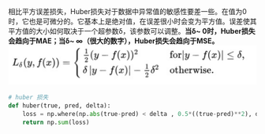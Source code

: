 相比平方误差损失，Huber损失对于数据中异常值的敏感性要差一些。在值为0时，它也是可微分的。它基本上是绝对值，在误差很小时会变为平方值。误差使其平方值的大小如何取决于一个超参数δ，该参数可以调整。**当δ~ 0时，Huber损失会趋向于MAE；当δ~ ∞（很大的数字），Huber损失会趋向于MSE。**
![../../../pic/Pasted image 20250813162609.png](../../../pic/Pasted%20image%2020250813162609.png)
```python
# huber 损失
def huber(true, pred, delta):
    loss = np.where(np.abs(true-pred) < delta , 0.5*((true-pred)**2), delta*np.abs(true - pred) - 0.5*(delta**2))
    return np.sum(loss)

```